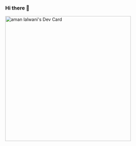 ### Hi there 👋

<!--
**amanlalwani007/amanlalwani007** is a ✨ _special_ ✨ repository because its `README.md` (this file) appears on your GitHub profile.

Here are some ideas to get you started:

- 🔭 I’m currently working on Developing scalable Backend applications
- 🌱 I’m currently learning Scala and System Design
- 🤔 I’m looking for help with ...
-->

<a href="https://app.daily.dev/amanlalwani007"><img src="https://api.daily.dev/devcards/180ce2e3c29149febb208a5683a3e3f1.png?r=spf" width="400" alt="aman lalwani's Dev Card"/></a>

